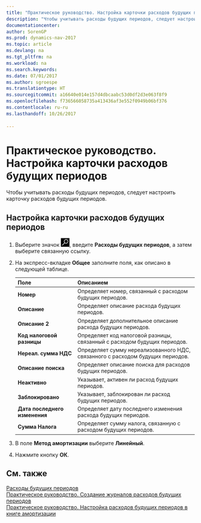 ```yaml
---
title: "Практическое руководство. Настройка карточки расходов будущих периодов"
description: "Чтобы учитывать расходы будущих периодов, следует настроить карточку расходов будущих периодов."
documentationcenter: 
author: SorenGP
ms.prod: dynamics-nav-2017
ms.topic: article
ms.devlang: na
ms.tgt_pltfrm: na
ms.workload: na
ms.search.keywords: 
ms.date: 07/01/2017
ms.author: sgroespe
ms.translationtype: HT
ms.sourcegitcommit: a16640e014e157d4dbcaabc53d0df2d3e063f8f9
ms.openlocfilehash: f736566058735a413436af3e552f0949b06bf376
ms.contentlocale: ru-ru
ms.lasthandoff: 10/26/2017

---
```

# <a name="how-to-set-up-a-future-expense-card"></a>Практическое руководство. Настройка карточки расходов будущих периодов
Чтобы учитывать расходы будущих периодов, следует настроить карточку расходов будущих периодов.  

## <a name="to-set-up-a-future-expense-card"></a>Настройка карточки расходов будущих периодов  

1.  Выберите значок ![Поиск страницы или отчета](../../media/ui-search/search_small.png "Значок поиска страницы или отчета"), введите **Расходы будущих периодов**, а затем выберите связанную ссылку.  

2.  На экспресс-вкладке **Общее** заполните поля, как описано в следующей таблице.  

    |Поле|Описанием|  
    |---------------------------------|---------------------------------------|  
    |**Номер**|Определяет номер, связанный с расходом будущих периодов.|  
    |**Описание**|Определяет описание расхода будущих периодов.|  
    |**Описание 2**|Определяет дополнительное описание расхода будущих периодов.|  
    |**Код налоговой разницы**|Определяет код налоговой разницы, связанный с расходом будущих периодов.|  
    |**Нереал. сумма НДС**|Определяет сумму нереализованного НДС, связанного с расходом будущих периодов.|  
    |**Описание поиска**|Определяет описание поиска для расходов будущих периодов.|  
    |**Неактивно**|Указывает, активен ли расход будущих периодов.|  
    |**Заблокировано**|Указывает, заблокирован ли расход будущих периодов.|  
    |**Дата последнего изменения**|Определяет дату последнего изменения расхода будущих периодов.|  
    |**Сумма Налога**|Определяет сумму налога, связанную с расходом будущих периодов.|  

3.  В поле **Метод амортизации** выберите **Линейный**.  
4.  Нажмите кнопку **ОК**.  

## <a name="see-also"></a>См. также  
 [Расходы будущих периодов](future-expenses-deferrals-.md)   
 [Практическое руководство. Создание журналов расходов будущих периодов](how-to-create-future-expense-journals.md)   
 [Практическое руководство. Настройка расходов будущих периодов в книге амортизации](how-to-set-up-future-expenses-in-a-depreciation-book.md)

